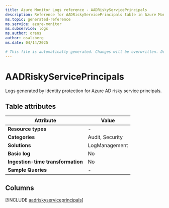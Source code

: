 ```yaml
---
title: Azure Monitor Logs reference - AADRiskyServicePrincipals
description: Reference for AADRiskyServicePrincipals table in Azure Monitor Logs.
ms.topic: generated-reference
ms.service: azure-monitor
ms.subservice: logs
ms.author: orens
author: osalzberg
ms.date: 04/14/2025

# This file is automatically generated. Changes will be overwritten. Do not change this file directly.
---
```


# AADRiskyServicePrincipals

Logs generated by identity protection for Azure AD risky service principals.


## Table attributes

|Attribute|Value|
|---|---|
|**Resource types**|-|
|**Categories**|Audit, Security|
|**Solutions**| LogManagement|
|**Basic log**|No|
|**Ingestion-time transformation**|No|
|**Sample Queries**|-|



## Columns
  
[!INCLUDE [aadriskyserviceprincipals](~/reusable-content/ce-skilling/azure/includes/azure-monitor/reference/tables/aadriskyserviceprincipals-include.md)]
